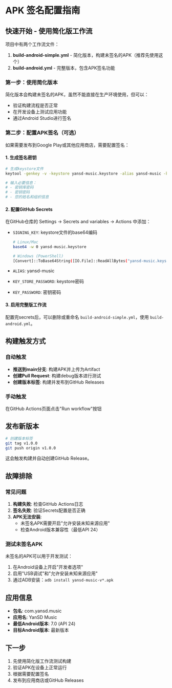 # APK 签名配置指南

## 快速开始 - 使用简化版工作流

项目中有两个工作流文件：

1. **build-android-simple.yml** - 简化版本，构建未签名的APK（推荐先使用这个）
2. **build-android.yml** - 完整版本，包含APK签名功能

### 第一步：使用简化版本

简化版本会构建未签名的APK，虽然不能直接在生产环境使用，但可以：
- 验证构建流程是否正常
- 在开发设备上测试应用功能
- 通过Android Studio进行签名

### 第二步：配置APK签名（可选）

如果需要发布到Google Play或其他应用商店，需要配置签名：

#### 1. 生成签名密钥

```bash
# 生成keystore文件
keytool -genkey -v -keystore yansd-music.keystore -alias yansd-music -keyalg RSA -keysize 2048 -validity 10000

# 输入必要信息：
# - 密钥库密码
# - 密钥密码  
# - 您的姓名和组织信息
```

#### 2. 配置GitHub Secrets

在GitHub仓库的 Settings → Secrets and variables → Actions 中添加：

- `SIGNING_KEY`: keystore文件的base64编码
  ```bash
  # Linux/Mac
  base64 -w 0 yansd-music.keystore
  
  # Windows (PowerShell)
  [Convert]::ToBase64String([IO.File]::ReadAllBytes("yansd-music.keystore"))
  ```
  
- `ALIAS`: yansd-music
- `KEY_STORE_PASSWORD`: keystore密码
- `KEY_PASSWORD`: 密钥密码

#### 3. 启用完整版工作流

配置完secrets后，可以删除或重命名 `build-android-simple.yml`，使用 `build-android.yml`。

## 构建触发方式

### 自动触发
- **推送到main分支**: 构建APK并上传为Artifact
- **创建Pull Request**: 构建debug版本进行测试
- **创建版本标签**: 构建并发布到GitHub Releases

### 手动触发
在GitHub Actions页面点击"Run workflow"按钮

## 发布新版本

```bash
# 创建版本标签
git tag v1.0.0
git push origin v1.0.0
```

这会触发构建并自动创建GitHub Release。

## 故障排除

### 常见问题

1. **构建失败**: 检查GitHub Actions日志
2. **签名失败**: 验证Secrets配置是否正确
3. **APK无法安装**: 
   - 未签名APK需要开启"允许安装未知来源应用"
   - 检查Android版本兼容性（最低API 24）

### 测试未签名APK

未签名的APK可以用于开发测试：

1. 在Android设备上开启"开发者选项"
2. 启用"USB调试"和"允许安装未知来源应用"
3. 通过ADB安装：`adb install yansd-music-v*.apk`

## 应用信息

- **包名**: com.yansd.music
- **应用名**: YanSD Music
- **最低Android版本**: 7.0 (API 24)
- **目标Android版本**: 最新版本

## 下一步

1. 先使用简化版工作流测试构建
2. 验证APK在设备上正常运行
3. 根据需要配置签名
4. 发布到应用商店或GitHub Releases
